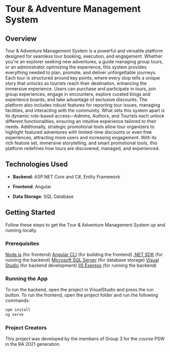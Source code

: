# Tour & Adventure Management System

## Overview

Tour & Adventure Management System is a powerful and versatile platform designed for seamless tour booking, execution, and engagement. Whether you're an explorer seeking new adventures, a guide managing group tours, or an administrator optimizing the experience, this system provides everything needed to plan, promote, and deliver unforgettable journeys.
Each tour is structured around key points, where every stop tells a unique story that unlocks as tourists reach their destination, enhancing the immersive experience. Users can purchase and participate in tours, join group experiences, engage in encounters, explore curated blogs and experience boards, and take advantage of exclusive discounts. The platform also includes robust features for reporting tour issues, managing facilities, and interacting with the community.
What sets this system apart is its dynamic role-based access—Admins, Authors, and Tourists each unlock different functionalities, ensuring an intuitive experience tailored to their needs. Additionally, strategic promotional tools allow tour organizers to highlight featured adventures with limited-time discounts or even free experiences, attracting more users and increasing engagement.
With its rich feature set, immersive storytelling, and smart promotional tools, this platform redefines how tours are discovered, managed, and experienced.

## Technologies Used

- **Backend**:  ASP.NET Core and C#, Entity Framework

- **Frontend**: Angular

- **Data Storage**: SQL Database

## Getting Started

Follow these steps to get the Tour & Adventure Management System up and running locally.

### Prerequisites

[Node.js](https://nodejs.org/en/) (for frontend)
[Angular CLI](https://angular.io/cli) (for building the frontend)
[.NET SDK](https://dotnet.microsoft.com/en-us/download/dotnet) (for running the backend)
[Microsoft SQL Server](https://www.microsoft.com/en-us/sql-server/sql-server-downloads) (for database storage)
[Visual Studio](https://visualstudio.microsoft.com/downloads/) (for backend development)
[IIS Express](https://www.iis.net/downloads/microsoft/iis-express) (for running the backend)

### Running the App

To run the backend, open the project in VisualStudio and press the run button.
To run the frontend, open the project folder and run the following commands:

```bash
npm install
ng serve
```

### Project Creators
This project was developed by the members of Group 3 for the course PSW in the RA 2021 generation.

